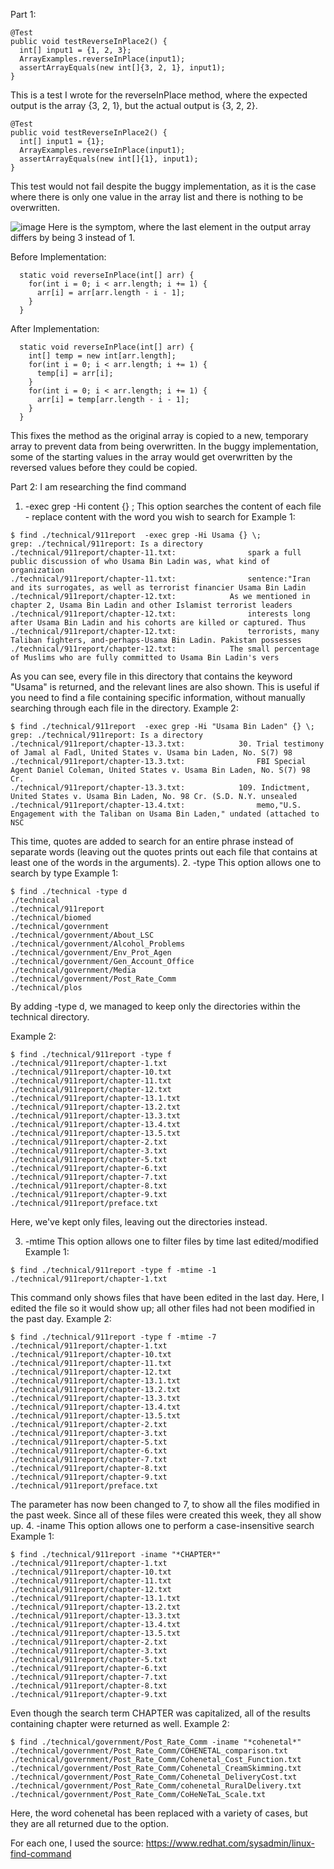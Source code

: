 Part 1: 
```
@Test
public void testReverseInPlace2() {
  int[] input1 = {1, 2, 3};
  ArrayExamples.reverseInPlace(input1);
  assertArrayEquals(new int[]{3, 2, 1}, input1);
}
```
This is a test I wrote for the reverseInPlace method, where the expected output is the array {3, 2, 1}, but the actual output is {3, 2, 2}.
```
@Test
public void testReverseInPlace2() {
  int[] input1 = {1};
  ArrayExamples.reverseInPlace(input1);
  assertArrayEquals(new int[]{1}, input1);
}
```
This test would not fail despite the buggy implementation, as it is the case where there is only one value in the array list and there is nothing to be overwritten.

![image](https://github.com/joasheng/cse15l-lab-reports/assets/125727125/ad3824d5-b6f1-4539-981b-cdb12514ca12)
Here is the symptom, where the last element in the output array differs by being 3 instead of 1.

Before Implementation:
```
  static void reverseInPlace(int[] arr) {
    for(int i = 0; i < arr.length; i += 1) {
      arr[i] = arr[arr.length - i - 1];
    }
  }
```
After Implementation:
```
  static void reverseInPlace(int[] arr) {
    int[] temp = new int[arr.length];
    for(int i = 0; i < arr.length; i += 1) {
      temp[i] = arr[i];
    }
    for(int i = 0; i < arr.length; i += 1) {
      arr[i] = temp[arr.length - i - 1];
    }
  }
```
This fixes the method as the original array is copied to a new, temporary array to prevent data from being overwritten. In the buggy implementation, some of the starting values in the array would get overwritten by the reversed values before they could be copied.

Part 2:
I am researching the find command
1. -exec grep -Hi content {} \;
This option searches the content of each file - replace content with the word you wish to search for
Example 1:
```
$ find ./technical/911report  -exec grep -Hi Usama {} \;
grep: ./technical/911report: Is a directory
./technical/911report/chapter-11.txt:                spark a full public discussion of who Usama Bin Ladin was, what kind of organization
./technical/911report/chapter-11.txt:                sentence:"Iran and its surrogates, as well as terrorist financier Usama Bin Ladin
./technical/911report/chapter-12.txt:            As we mentioned in chapter 2, Usama Bin Ladin and other Islamist terrorist leaders
./technical/911report/chapter-12.txt:                interests long after Usama Bin Ladin and his cohorts are killed or captured. Thus
./technical/911report/chapter-12.txt:                terrorists, many Taliban fighters, and-perhaps-Usama Bin Ladin. Pakistan possesses
./technical/911report/chapter-12.txt:            The small percentage of Muslims who are fully committed to Usama Bin Ladin's vers
```
As you can see, every file in this directory that contains the keyword "Usama" is returned, and the relevant lines are also shown. This is useful if you need to find a file containing specific information, without manually searching through each file in the directory.
Example 2:
```
$ find ./technical/911report  -exec grep -Hi "Usama Bin Laden" {} \;
grep: ./technical/911report: Is a directory
./technical/911report/chapter-13.3.txt:            30. Trial testimony of Jamal al Fadl, United States v. Usama bin Laden, No. S(7) 98
./technical/911report/chapter-13.3.txt:                FBI Special Agent Daniel Coleman, United States v. Usama Bin Laden, No. S(7) 98 Cr.
./technical/911report/chapter-13.3.txt:            109. Indictment, United States v. Usama Bin Laden, No. 98 Cr. (S.D. N.Y. unsealed
./technical/911report/chapter-13.4.txt:                memo,"U.S. Engagement with the Taliban on Usama Bin Laden," undated (attached to NSC
```
This time, quotes are added to search for an entire phrase instead of separate words (leaving out the quotes prints out each file that contains at least one of the words in the arguments). 
2. -type 
This option allows one to search by type
Example 1:
```
$ find ./technical -type d
./technical
./technical/911report
./technical/biomed
./technical/government
./technical/government/About_LSC
./technical/government/Alcohol_Problems
./technical/government/Env_Prot_Agen
./technical/government/Gen_Account_Office
./technical/government/Media
./technical/government/Post_Rate_Comm
./technical/plos
```
By adding -type d, we managed to keep only the directories within the technical directory. 

Example 2: 
```
$ find ./technical/911report -type f
./technical/911report/chapter-1.txt
./technical/911report/chapter-10.txt
./technical/911report/chapter-11.txt
./technical/911report/chapter-12.txt
./technical/911report/chapter-13.1.txt
./technical/911report/chapter-13.2.txt
./technical/911report/chapter-13.3.txt
./technical/911report/chapter-13.4.txt
./technical/911report/chapter-13.5.txt
./technical/911report/chapter-2.txt
./technical/911report/chapter-3.txt
./technical/911report/chapter-5.txt
./technical/911report/chapter-6.txt
./technical/911report/chapter-7.txt
./technical/911report/chapter-8.txt
./technical/911report/chapter-9.txt
./technical/911report/preface.txt
```
Here, we've kept only files, leaving out the directories instead.

3. -mtime
This option allows one to filter files by time last edited/modified
Example 1:
```
$ find ./technical/911report -type f -mtime -1
./technical/911report/chapter-1.txt
```
This command only shows files that have been edited in the last day. Here, I edited the file so it would show up; all other files had not been modified in the past day.
Example 2:
```
$ find ./technical/911report -type f -mtime -7
./technical/911report/chapter-1.txt
./technical/911report/chapter-10.txt
./technical/911report/chapter-11.txt
./technical/911report/chapter-12.txt
./technical/911report/chapter-13.1.txt
./technical/911report/chapter-13.2.txt
./technical/911report/chapter-13.3.txt
./technical/911report/chapter-13.4.txt
./technical/911report/chapter-13.5.txt
./technical/911report/chapter-2.txt
./technical/911report/chapter-3.txt
./technical/911report/chapter-5.txt
./technical/911report/chapter-6.txt
./technical/911report/chapter-7.txt
./technical/911report/chapter-8.txt
./technical/911report/chapter-9.txt
./technical/911report/preface.txt
```
The parameter has now been changed to 7, to show all the files modified in the past week. Since all of these files were created this week, they all show up.
4. -iname
This option allows one to perform a case-insensitive search
Example 1:
```
$ find ./technical/911report -iname "*CHAPTER*"
./technical/911report/chapter-1.txt
./technical/911report/chapter-10.txt
./technical/911report/chapter-11.txt
./technical/911report/chapter-12.txt
./technical/911report/chapter-13.1.txt
./technical/911report/chapter-13.2.txt
./technical/911report/chapter-13.3.txt
./technical/911report/chapter-13.4.txt
./technical/911report/chapter-13.5.txt
./technical/911report/chapter-2.txt
./technical/911report/chapter-3.txt
./technical/911report/chapter-5.txt
./technical/911report/chapter-6.txt
./technical/911report/chapter-7.txt
./technical/911report/chapter-8.txt
./technical/911report/chapter-9.txt
```
Even though the search term CHAPTER was capitalized, all of the results containing chapter were returned as well.
Example 2:
```
$ find ./technical/government/Post_Rate_Comm -iname "*cohenetal*"
./technical/government/Post_Rate_Comm/COHENETAL_comparison.txt
./technical/government/Post_Rate_Comm/Cohenetal_Cost_Function.txt
./technical/government/Post_Rate_Comm/Cohenetal_CreamSkimming.txt
./technical/government/Post_Rate_Comm/Cohenetal_DeliveryCost.txt
./technical/government/Post_Rate_Comm/cohenetal_RuralDelivery.txt
./technical/government/Post_Rate_Comm/CoHeNeTaL_Scale.txt
```
Here, the word cohenetal has been replaced with a variety of cases, but they are all returned due to the option.

For each one, I used the source: https://www.redhat.com/sysadmin/linux-find-command
